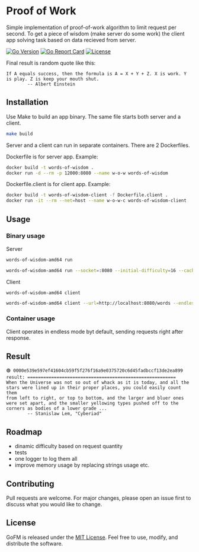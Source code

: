 # Proof of Work

Simple implementation of proof-of-work algorithm to limit request per second. To get a piece of wisdom (make server do some work) the client app solving task based on data recieved from server. 

[![Go Version](https://img.shields.io/badge/Go-v1.19-blue)](https://golang.org/dl/)
[![Go Report Card](https://goreportcard.com/badge/github.com/kormiltsev/proofofwork)](https://goreportcard.com/report/github.com/kormiltsev/proofofwork)
[![License](https://img.shields.io/github/license/kormiltsev/proofofwork)](https://github.com/kormiltsev/proofofwork/blob/main/LICENSE)

Final result is random quote like this:

```
If A equals success, then the formula is A = X + Y + Z. X is work. Y is play. Z is keep your mouth shut.
		-- Albert Einstein
```

## Installation

Use Make to build an app binary. The same file starts both server and a client. 

```bash
make build
```

Server and a client can run in separate containers. There are 2 Dockerfiles. 

Dockerfile is for server app. Example: 

```bash
docker build -t words-of-wisdom .   
docker run -d --rm -p 12000:8080 --name w-o-w words-of-wisdom
```

Dockerfile.client is for client app. Example: 

```bash
docker build -t words-of-wisdom-client -f Dockerfile.client . 
docker run -it --rm --net=host --name w-o-w-c words-of-wisdom-client
```

## Usage

### Binary usage

Server

```bash
words-of-wisdom-amd64 run
```

```bash
words-of-wisdom-amd64 run --socket=:8080 --initial-difficulty=16 --cache-limit=1000
```

Client

```bash
words-of-wisdom-amd64 client
```

```bash
words-of-wisdom-amd64 client --url=http://localhost:8080/words --endless
```

### Container usage

Client operates in endless mode byt default, sending requests right after response.

## Result

```
🟢 0000e539e597ef41604cb59f5f276f16a9e0375720c6d45fadbccf13de2ea899
result: ========================================================
When the Universe was not so out of whack as it is today, and all the
stars were lined up in their proper places, you could easily count them
from left to right, or top to bottom, and the larger and bluer ones
were set apart, and the smaller yellowing types pushed off to the
corners as bodies of a lower grade ...
		-- Stanislaw Lem, "Cyberiad"
```

## Roadmap

- dinamic difficulty based on request quantity
- tests
- one logger to log them all
- improve memory usage by replacing strings usage etc.

## Contributing

Pull requests are welcome. For major changes, please open an issue first
to discuss what you would like to change.

## License

GoFM is released under the [MIT License](https://github.com/kormiltsev/proofofwork/blob/main/LICENSE). Feel free to use, modify, and distribute the software.

